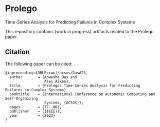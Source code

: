 # Prolego
Time-Series Analysis for Predicting Failures in Complex Systems

This repository contains (work in progress) artifacts related to the Prolego paper. 


## Citation

The following paper can be cited:

```
@inproceedings{DBLP:conf/acsos/DasA23,
  author       = {Anwesha Das and
                  Alex Aiken},
  title        = {Prolego: Time-Series Analysis for Predicting Failures in Complex Systems},
  booktitle    = {International Conference on Autonomic Computing and Self-Organizing
                  Systems, {ACSOS}},
  pages        = {77--86},
  publisher    = {{IEEE}},
  year         = {2023} 
}
```
